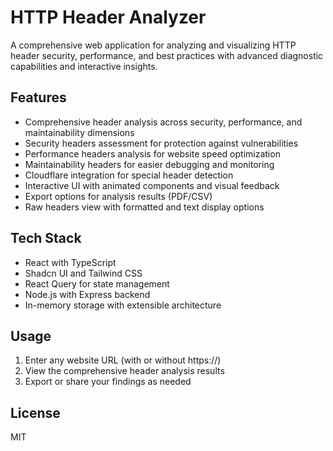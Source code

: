 # HTTP Header Analyzer

A comprehensive web application for analyzing and visualizing HTTP header security, performance, and best practices with advanced diagnostic capabilities and interactive insights.

## Features

- Comprehensive header analysis across security, performance, and maintainability dimensions
- Security headers assessment for protection against vulnerabilities
- Performance headers analysis for website speed optimization
- Maintainability headers for easier debugging and monitoring
- Cloudflare integration for special header detection
- Interactive UI with animated components and visual feedback
- Export options for analysis results (PDF/CSV)
- Raw headers view with formatted and text display options

## Tech Stack

- React with TypeScript
- Shadcn UI and Tailwind CSS
- React Query for state management
- Node.js with Express backend
- In-memory storage with extensible architecture

## Usage

1. Enter any website URL (with or without https://)
2. View the comprehensive header analysis results
3. Export or share your findings as needed

## License

MIT
